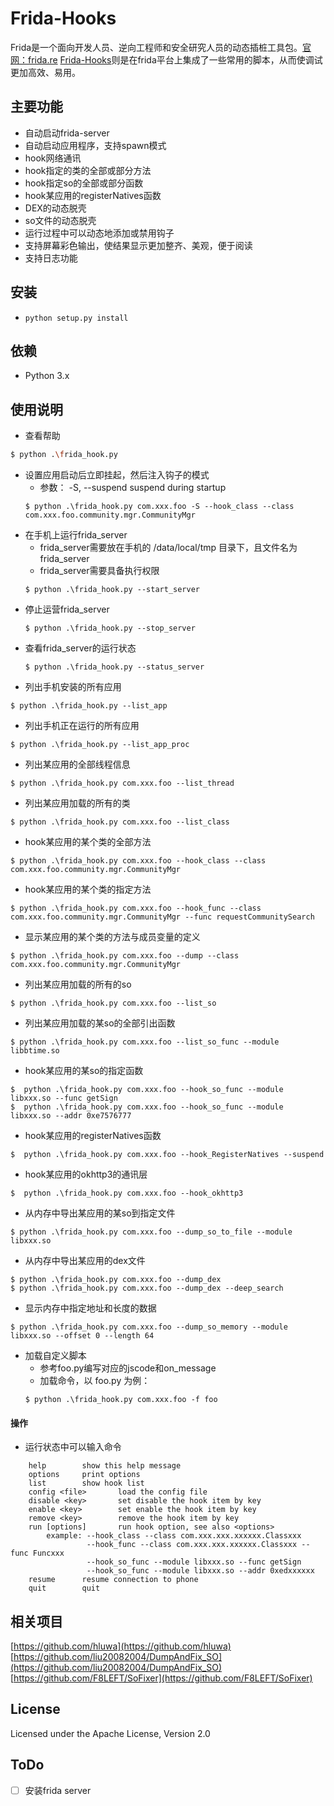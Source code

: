 Frida-Hooks
========
Frida是一个面向开发人员、逆向工程师和安全研究人员的动态插桩工具包。[官网：frida.re](https://github.com/frida/frida)
[Frida-Hooks]()则是在frida平台上集成了一些常用的脚本，从而使调试更加高效、易用。

主要功能
--------
- 自动启动frida-server
- 自动启动应用程序，支持spawn模式
- hook网络通讯
- hook指定的类的全部或部分方法
- hook指定so的全部或部分函数
- hook某应用的registerNatives函数
- DEX的动态脱壳
- so文件的动态脱壳
- 运行过程中可以动态地添加或禁用钩子
- 支持屏幕彩色输出，使结果显示更加整齐、美观，便于阅读
- 支持日志功能

安装
------------

* `python setup.py install`

依赖
------------
- Python 3.x 


使用说明
------------
- 查看帮助
```bash
$ python .\frida_hook.py
```
- 设置应用启动后立即挂起，然后注入钩子的模式
    - 参数：  -S, --suspend         suspend during startup
    ```base
    $ python .\frida_hook.py com.xxx.foo -S --hook_class --class com.xxx.foo.community.mgr.CommunityMgr
    ```
- 在手机上运行frida_server
    - frida_server需要放在手机的 /data/local/tmp 目录下，且文件名为 frida_server
    - frida_server需要具备执行权限
    ```base
    $ python .\frida_hook.py --start_server
    ```
- 停止运营frida_server
    ```base
    $ python .\frida_hook.py --stop_server
    ```
- 查看frida_server的运行状态
    ```base
    $ python .\frida_hook.py --status_server
    ```
- 列出手机安装的所有应用
```base
$ python .\frida_hook.py --list_app
```
- 列出手机正在运行的所有应用
```base
$ python .\frida_hook.py --list_app_proc
```
- 列出某应用的全部线程信息
```base
$ python .\frida_hook.py com.xxx.foo --list_thread
```
- 列出某应用加载的所有的类
```base
$ python .\frida_hook.py com.xxx.foo --list_class
```
- hook某应用的某个类的全部方法
```base
$ python .\frida_hook.py com.xxx.foo --hook_class --class com.xxx.foo.community.mgr.CommunityMgr
```
- hook某应用的某个类的指定方法
```base
$ python .\frida_hook.py com.xxx.foo --hook_func --class com.xxx.foo.community.mgr.CommunityMgr --func requestCommunitySearch 
```
- 显示某应用的某个类的方法与成员变量的定义
```base
$ python .\frida_hook.py com.xxx.foo --dump --class com.xxx.foo.community.mgr.CommunityMgr
```
- 列出某应用加载的所有的so
```base
$ python .\frida_hook.py com.xxx.foo --list_so
```
- 列出某应用加载的某so的全部引出函数
```base
$ python .\frida_hook.py com.xxx.foo --list_so_func --module libbtime.so
```
- hook某应用的某so的指定函数
```base
$  python .\frida_hook.py com.xxx.foo --hook_so_func --module libxxx.so --func getSign 
$  python .\frida_hook.py com.xxx.foo --hook_so_func --module libxxx.so --addr 0xe7576777 
```
- hook某应用的registerNatives函数
```base
$  python .\frida_hook.py com.xxx.foo --hook_RegisterNatives --suspend 
```
- hook某应用的okhttp3的通讯层
```base
$  python .\frida_hook.py com.xxx.foo --hook_okhttp3 
```
- 从内存中导出某应用的某so到指定文件
```base
$ python .\frida_hook.py com.xxx.foo --dump_so_to_file --module libxxx.so
```
- 从内存中导出某应用的dex文件
```base
$ python .\frida_hook.py com.xxx.foo --dump_dex
$ python .\frida_hook.py com.xxx.foo --dump_dex --deep_search
```
- 显示内存中指定地址和长度的数据
```base
$ python .\frida_hook.py com.xxx.foo --dump_so_memory --module libxxx.so --offset 0 --length 64
```
- 加载自定义脚本
    - 参考foo.py编写对应的jscode和on_message
    - 加载命令，以 foo.py 为例：
    ```base
    $ python .\frida_hook.py com.xxx.foo -f foo 
    ```
#### 操作  
- 运行状态中可以输入命令
```text
    help        show this help message
    options     print options
    list        show hook list
    config <file>       load the config file
    disable <key>       set disable the hook item by key
    enable <key>        set enable the hook item by key
    remove <key>        remove the hook item by key
    run [options]       run hook option, see also <options>
        example: --hook_class --class com.xxx.xxx.xxxxxx.Classxxx
                 --hook_func --class com.xxx.xxx.xxxxxx.Classxxx --func Funcxxx
                 --hook_so_func --module libxxx.so --func getSign
                 --hook_so_func --module libxxx.so --addr 0xedxxxxxx
    resume      resume connection to phone
    quit        quit
```

相关项目
-------
[https://github.com/hluwa](https://github.com/hluwa)
[https://github.com/liu20082004/DumpAndFix_SO](https://github.com/liu20082004/DumpAndFix_SO)
[https://github.com/F8LEFT/SoFixer](https://github.com/F8LEFT/SoFixer)

License
-------
Licensed under the Apache License, Version 2.0

ToDo
-------
- [ ] 安装frida server

